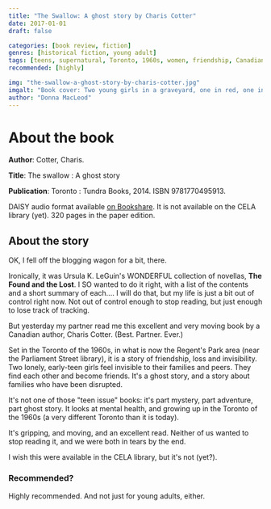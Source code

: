 ```yaml
---
title: "The Swallow: A ghost story by Charis Cotter"
date: 2017-01-01
draft: false

categories: [book review, fiction]
genres: [historical fiction, young adult]
tags: [teens, supernatural, Toronto, 1960s, women, friendship, Canadian author, ghosts]
recommended: [highly]

img: "the-swallow-a-ghost-story-by-charis-cotter.jpg"
imgalt: "Book cover: Two young girls in a graveyard, one in red, one in black. Trees lean in menacingly."
author: "Donna MacLeod"
---
```


# About the book

**Author**: Cotter, Charis.

**Title**: The swallow : A ghost story

**Publication**: Toronto : Tundra Books, 2014. ISBN 9781770495913.

DAISY audio format available [on Bookshare](https://www.bookshare.org/browse/book/906978?returnPath=L3NlYXJjaD9tb2R1bGVOYW1lPXB1YmxpYyZrZXl3b3JkPWNvdHRlciwgY2hhcmlz). It is not available on the CELA library (yet). 320 pages in the paper edition.

## About the story

OK, I fell off the blogging wagon for a bit, there.

Ironically, it was Ursula K. LeGuin's WONDERFUL collection of novellas, **The Found and the Lost**. I SO wanted to do it right, with a list of the contents and a short summary of each.... I will do that, but my life is just a bit out of control right now. Not out of control enough to stop reading, but just enough to lose track of tracking.

But yesterday my partner read me this excellent and very moving book by a Canadian author, Charis Cotter. (Best. Partner. Ever.)

Set in the Toronto of the 1960s, in what is now the Regent's Park area (near the Parliament Street library), it is a story of friendship, loss and invisibility. Two lonely, early-teen girls feel invisible to their families and peers. They find each other and become friends. It's a ghost story, and a story about families who have been disrupted.

It's not one of those "teen issue" books: it's part mystery, part adventure, part ghost story. It looks at mental health, and growing up in the Toronto of the 1960s (a very different Toronto than it is today).

It's gripping, and moving, and an excellent read. Neither of us wanted to stop reading it, and we were both in tears by the end.

I wish this were available in the CELA library, but it's not (yet?).

### Recommended?

Highly recommended. And not just for young adults, either.